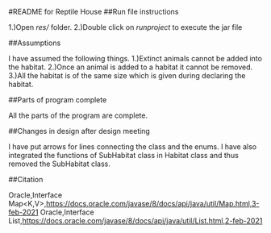 #README for Reptile House
##Run file instructions

1.)Open *res/* folder.
2.)Double click on *runproject* to execute the jar file

##Assumptions

I have assumed the following things.
1.)Extinct animals cannot be added into the habitat.
2.)Once an animal is added to a habitat it cannot be removed.
3.)All the habitat is of the same size which is given during declaring the habitat.

##Parts of program complete

All the parts of the program are complete.

##Changes in design after design meeting

I have put arrows for lines connecting the class and the enums.
I have also integrated the functions of SubHabitat class in Habitat class and thus removed the SubHabitat class.

##Citation

Oracle,Interface Map<K,V>,https://docs.oracle.com/javase/8/docs/api/java/util/Map.html,3-feb-2021
Oracle,Interface List<E>,https://docs.oracle.com/javase/8/docs/api/java/util/List.html,2-feb-2021


 

